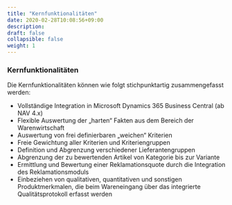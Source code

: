 ```yaml
---
title: "Kernfunktionalitäten"
date: 2020-02-28T10:08:56+09:00
description: 
draft: false
collapsible: false
weight: 1
---
```

### Kernfunktionalitäten

Die Kernfunktionalitäten können wie folgt stichpunktartig zusammengefasst werden:
- Vollständige Integration in Microsoft Dynamics 365 Business Central (ab NAV 4.x)
- Flexible Auswertung der „harten“ Fakten aus dem Bereich der Warenwirtschaft
- Auswertung von frei definierbaren „weichen“ Kriterien
- Freie Gewichtung aller Kriterien und Kriteriengruppen
- Definition und Abgrenzung verschiedener Lieferantengruppen
- Abgrenzung der zu bewertenden Artikel von Kategorie bis zur Variante
- Ermittlung und Bewertung einer Reklamationsquote durch die Integration des Reklamationsmoduls
- Einbeziehen von qualitativen, quantitativen und sonstigen Produktmerkmalen, die beim 
Wareneingang über das integrierte Qualitätsprotokoll erfasst werden

